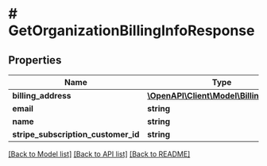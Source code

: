 # # GetOrganizationBillingInfoResponse

## Properties

Name | Type | Description | Notes
------------ | ------------- | ------------- | -------------
**billing_address** | [**\OpenAPI\Client\Model\BillingAddress**](BillingAddress.md) |  | [optional]
**email** | **string** |  | [optional]
**name** | **string** |  | [optional]
**stripe_subscription_customer_id** | **string** |  | [optional]

[[Back to Model list]](../../README.md#models) [[Back to API list]](../../README.md#endpoints) [[Back to README]](../../README.md)
